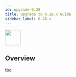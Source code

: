 ```yaml
---
id: upgrade-0.28
title: Upgrade to 0.28.x Guide
sidebar_label: 0.28.x
---
```


<img src="https://renative.org/img/ic_upgrade.png" width=50 height=50 />


## Overview

tbc
